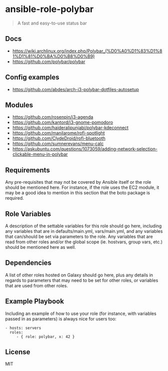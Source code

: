 # ansible-role-polybar

> A fast and easy-to-use status bar

## Docs

- https://wiki.archlinux.org/index.php/Polybar_(%D0%A0%D1%83%D1%81%D1%81%D0%BA%D0%B8%D0%B9)
- https://github.com/polybar/polybar

## Config examples

- https://github.com/abdes/arch-i3-polybar-dotfiles-autosetup

## Modules

- https://github.com/rosenpin/i3-agenda
- https://github.com/kantord/i3-gnome-pomodoro
- https://github.com/haideralipunjabi/polybar-kdeconnect
- https://github.com/manilarome/rofi-spotlight
- https://github.com/ClydeDroid/rofi-bluetooth
- https://github.com/sumnerevans/menu-calc
- https://askubuntu.com/questions/1073059/adding-network-selection-clickable-menu-in-polybar

## Requirements

Any pre-requisites that may not be covered by Ansible itself or the role should be mentioned here. For instance, if the
role uses the EC2 module, it may be a good idea to mention in this section that the boto package is required.

## Role Variables

A description of the settable variables for this role should go here, including any variables that are in
defaults/main.yml, vars/main.yml, and any variables that can/should be set via parameters to the role. Any variables
that are read from other roles and/or the global scope (ie. hostvars, group vars, etc.) should be mentioned here as
well.

## Dependencies

A list of other roles hosted on Galaxy should go here, plus any details in regards to parameters that may need to be set
for other roles, or variables that are used from other roles.

## Example Playbook

Including an example of how to use your role (for instance, with variables passed in as parameters) is always nice for
users too:

    - hosts: servers
      roles:
         - { role: polybar, x: 42 }

## License

MIT
